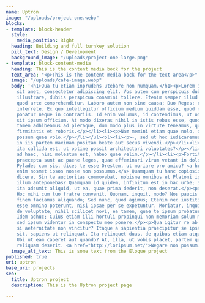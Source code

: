 ```yaml
---
name: Uptron
image: "/uploads/project-one.webp"
blocks:
- template: block-header
  style:
    media_position: Right
  heading: Building and full turnkey solution
  pill_text: Design / Development
  background_image: "/uploads/project-one-large.png"
- template: block-content-media
  heading: This is the content media bock for the project
  text_area: "<p>This is the content media bock for the text area</p>"
  image: "/uploads/cafe-image.webp"
  body: '<h1>Qua tu etiam inprudens utebare non numquam.</h1><p>Lorem ipsum dolor
    sit amet, consectetur adipiscing elit. Vos autem cum perspicuis dubia debeatis
    illustrare, dubiis perspicua conamini tollere. Etenim semper illud extra est,
    quod arte comprehenditur. Laboro autem non sine causa; Duo Reges: constructio
    interrete. Ex quo intellegitur officium medium quiddam esse, quod neque in bonis
    ponatur neque in contrariis. Id enim volumus, id contendimus, ut officii fructus
    sit ipsum officium. At modo dixeras nihil in istis rebus esse, quod interesset.</p><ul><li><p>Theophrastum
    tamen adhibeamus ad pleraque, dum modo plus in virtute teneamus, quam ille tenuit,
    firmitatis et roboris.</p></li><li><p>Nam memini etiam quae nolo, oblivisci non
    possum quae volo.</p></li></ul><ol><li><p>-, sed ut hoc iudicaremus, non esse
    in iis partem maximam positam beate aut secus vivendi.</p></li><li><p>An quod
    ita callida est, ut optime possit architectari voluptates?</p></li><li><p>Sed
    ad haec, nisi molestum est, habeo quae velim.</p></li><li><p>Fortitudinis quaedam
    praecepta sunt ac paene leges, quae effeminari virum vetant in dolore.</p></li></ol><p>Aut,
    Pylades cum sis, dices te esse Orestem, ut moriare pro amico? <a href="http://loripsum.net/">Aliter
    enim nosmet ipsos nosse non possumus.</a> Quamquam tu hanc copiosiorem etiam soles
    dicere. Sin te auctoritas commovebat, nobisne omnibus et Platoni ipsi nescio quem
    illum anteponebas? Quamquam id quidem, infinitum est in hac urbe; Semper enim
    ita adsumit aliquid, ut ea, quae prima dederit, non deserat.</p><p>Quid adiuvas?
    Hoc mihi cum tuo fratre convenit. Quonam, inquit, modo? Nos paucis ad haec additis
    finem faciamus aliquando; Sed nunc, quod agimus; Etenim nec iustitia nec amicitia
    esse omnino poterunt, nisi ipsae per se expetuntur. Moriatur, inquit. Nunc dicam
    de voluptate, nihil scilicet novi, ea tamen, quae te ipsum probaturum esse confidam.
    Idem adhuc; Cuius etiam illi hortuli propinqui non memoriam solum mihi afferunt,
    sed ipsum videntur in conspectu meo ponere.</p><p>Qua igitur re ab deo vincitur,
    si aeternitate non vincitur? Itaque a sapientia praecipitur se ipsam, si usus
    sit, sapiens ut relinquat. Ita relinquet duas, de quibus etiam atque etiam consideret.
    Ubi ut eam caperet aut quando? At, illa, ut vobis placet, partem quandam tuetur,
    reliquam deserit. <a href="http://loripsum.net/">Negare non possum.</a></p>'
  image_alt_text: This is some text from the Eloque project
published: true
uri: uptron
base_uri: projects
seo:
  title: Uptron project
  description: This is the Uptron project page

---
```

